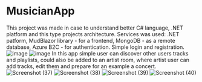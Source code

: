 # MusicianApp

This project was made in case to understand better C# language, .NET platform and this type projects architecture.
Services was used:
.NET patform,
MudBlazor library - for a frontend,
MongoDB - as a remote database,
Azure B2C - for authentication.
Simple login and registration.
![image](https://user-images.githubusercontent.com/65894951/230735251-f5e940f3-4dd8-406d-8da5-00ddae735eae.png) ![image](https://user-images.githubusercontent.com/65894951/230735236-5d43fcfa-0271-4729-a89f-3fa08ad9f1ef.png)
In this app simple user can discover other users tracks and playlists, could also be added to an artist room, where artist user can add tracks, edit them and prepare for an example a concert.
![Screenshot (37)](https://user-images.githubusercontent.com/65894951/230735007-1393146d-af6b-48c8-813d-f922febd3c26.png)
![Screenshot (38)](https://user-images.githubusercontent.com/65894951/230735008-e26a53ca-ebeb-439e-9035-44c913bd8adb.png)
![Screenshot (39)](https://user-images.githubusercontent.com/65894951/230735003-b94010a9-26a1-48e7-a021-604f12360787.png)
![Screenshot (40)](https://user-images.githubusercontent.com/65894951/230735005-f566ab4a-d203-4ab7-80c3-6a87aa1b0456.png)

